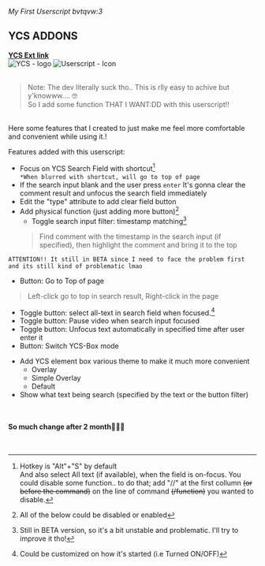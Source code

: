 *My First Userscript bvtqvw:3*  
## YCS ADDONS
<strong>[YCS Ext link](https://chrome.google.com/webstore/detail/ycs-youtube-comment-searc/pmfhcilikeembgbiadjiojgfgcfbcoaa)</strong><br>
![YCS - logo](https://lh3.googleusercontent.com/yTBf-HXTR-FATN5bad0R2XFwBGpdbxzN_dRKoALQHS3qaY7rd1cizbvp9vZ_X3uKdE2d_31iDGRXehNTAOQBXrim=w128-h128-e365-rj-sc0x00ffffff) ![Userscript - Icon](https://cdn-icons-png.flaticon.com/128/1383/1383327.png)<br>
<br>
> Note: The dev literally suck tho.. This is rlly easy to achive but y'knowww.... 🤓  
So I add some function THAT I WANT:DD with this userscript!!  
>
<br>
Here some features that I created to just make me feel more comfortable and convenient while using it.!

Features added with this userscript:
- Focus on YCS Search Field with shortcut[^1]<br>
  `*When blurred with shortcut, will go to top of page`<br>
- If the search input blank and the user press `enter` It's gonna clear the comment result and unfocus the search field immediately
- Edit the "type" attribute to add clear field button
- Add physical function (just adding more button)[^4]
  * Toggle search input filter: timestamp matching[^2]<br>
   > Find comment with the timestamp in the search input (if specified), then highlight the comment and bring it to the top<br>
>
   `ATTENTION!! It still in BETA since I need to face the problem first and its still kind of problematic lmao`<br>
  * Button: Go to Top of page<br>
   > Left-click go to top in search result, Right-click in the page
>
  * Toggle button: select all-text in search field when focused.[^3]
  * Toggle button: Pause video when search input focused
  * Toggle button: Unfocus text automatically in specified time after user enter it
  * Button: Switch YCS-Box mode
- Add YCS element box various theme to make it much more convenient
  * Overlay
  * Simple Overlay
  * Default
- Show what text being search (specified by the text or the button filter)
<br>
<br>
<strong>So much change after 2 month🤧🙃😆</strong><br>

<br>
<br>

[^1]: Hotkey is "Alt"+"S" by default  
And also select All text (if available), when the field is on-focus. You could disable some function.. to do that; add "//" at the first collumn <s>(or before the command)</s> on the line of command <s>(/function)</s> you wanted to disable.  
[^2]: Still in BETA version, so it's a bit unstable and problematic. I'll try to improve it tho!
[^3]: Could be customized on how it's started (i.e Turned ON/OFF)
[^4]: All of the below could be disabled or enabled
